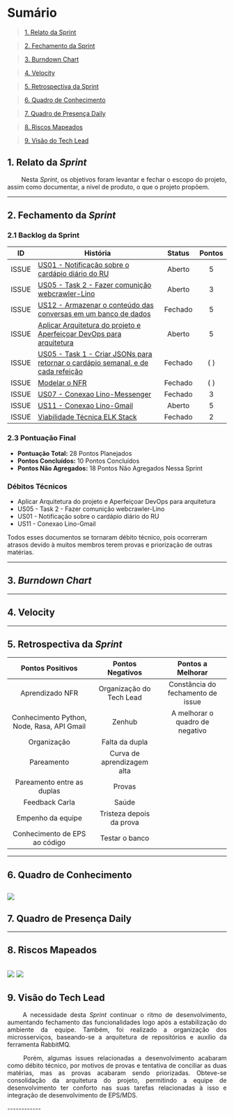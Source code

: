 # Sumário

>[1. Relato da Sprint](#1-relato-da-sprint)

>[2. Fechamento da Sprint](#2-fechamento-da-sprint)

>[3. Burndown Chart](#3-brundown-chart)

>[4. Velocity](#4-velocity)

>[5. Retrospectiva da Sprint](#5-retrospectiva-da-sprint)

>[6. Quadro de Conhecimento](#6-quadro-de-conhecimento)

>[7. Quadro de Presença Daily](#7-quadro-de-presença-daily)

>[8. Riscos Mapeados](#8-riscos-mapeados)

>[9. Visão do Tech Lead](#9-visão-do-tech-lead)

## 1. Relato da _Sprint_

<p align="justify">   Nesta <i>Sprint</i>, os objetivos foram levantar e fechar o escopo do projeto, assim como documentar,  a nível de produto, o que o projeto propõem.


------------

## 2. Fechamento da _Sprint_

### 2.1 Backlog da Sprint

| ID | História | Status | Pontos |
|:--:| ------- | :----: | :----: |
|ISSUE|[US01 - Notificação sobre o cardápio diário do RU](https://github.com/fga-eps-mds/2018.2-Lino/issues/87)|Aberto|5|
|ISSUE|[US05 - Task 2 - Fazer comunição webcrawler-Lino](https://github.com/fga-eps-mds/2018.2-Lino/issues/79)|Aberto|3|
|ISSUE|[US12 - Armazenar o conteúdo das conversas em um banco de dados](https://github.com/fga-eps-mds/2018.2-Lino/issues/77)|Fechado|5|
|ISSUE|[Aplicar Arquitetura do projeto e Aperfeiçoar DevOps para arquitetura](https://github.com/fga-eps-mds/2018.2-Lino/issues/73)|Aberto|5|
|ISSUE|[US05 - Task 1 - Criar JSONs para retornar o cardápio semanal, e de cada refeição](https://github.com/fga-eps-mds/2018.2-Lino/issues/92)|Fechado|( )|
|ISSUE|[Modelar o NFR](https://github.com/fga-eps-mds/2018.2-Lino/issues/85)|Fechado|( )|
|ISSUE|[US07 - Conexao Lino-Messenger](https://github.com/fga-eps-mds/2018.2-Lino/issues/71)|Fechado|3|
|ISSUE|[US11 - Conexao Lino-Gmail](https://github.com/fga-eps-mds/2018.2-Lino/issues/83)|Aberto|5|
|ISSUE|[Viabilidade Técnica ELK Stack](https://github.com/fga-eps-mds/2018.2-Lino/issues/75)|Fechado|2|

### 2.3 Pontuação Final

* __Pontuação Total:__ 28 Pontos Planejados
* __Pontos Concluídos:__ 10 Pontos Concluídos
* __Pontos Não Agregados:__  18 Pontos Não Agregados Nessa Sprint

### Débitos Técnicos

* Aplicar Arquitetura do projeto e Aperfeiçoar DevOps para arquitetura
* US05 - Task 2 - Fazer comunição webcrawler-Lino
* US01 - Notificação sobre o cardápio diário do RU
* US11 - Conexao Lino-Gmail
  
Todos esses documentos se tornaram débito técnico, pois ocorreram atrasos devido à muitos membros terem provas e priorização de outras matérias.

------------
## 3. _Burndown Chart_
------------
## 4. Velocity
------------

## 5. Retrospectiva da _Sprint_

| Pontos Positivos                           | Pontos Negativos           | Pontos a Melhorar                 |
|:------------------------------------------:|:--------------------------:|:---------------------------------:|
| Aprendizado NFR                            | Organização do Tech Lead   | Constância do fechamento de issue |
| Conhecimento Python, Node, Rasa, API Gmail | Zenhub                     | A melhorar o quadro de negativo   |
| Organização                                | Falta da dupla             |                                   |
| Pareamento                                 | Curva de aprendizagem alta |                                   |
| Pareamento entre as duplas                 | Provas                     |                                   |
| Feedback Carla                             | Saúde                      |                                   |
| Empenho da equipe                          | Tristeza depois da prova   |                                   |
| Conhecimento de EPS ao código              | Testar o banco             |                                   |


------------
## 6. Quadro de Conhecimento
![](https://i.imgur.com/xjFPtQT.png)
------------

## 7. Quadro de Presença Daily

------------
## 8. Riscos Mapeados
![](https://i.imgur.com/7weDoOU.png)
![](https://i.imgur.com/FFtuIVV.png)
------------
## 9. Visão do Tech Lead

<p align="justify">   A necessidade desta <i>Sprint</i> continuar o ritmo de desenvolvimento, aumentando fechamento das funcionalidades logo após a estabilização do ambiente da equipe. Também, foi realizado a organização dos microsserviços, baseando-se a arquitetura de repositórios e auxílio da ferramenta RabbitMQ.</p>
<p align="justify">   Porém, algumas issues relacionadas a desenvolvimento acabaram como débito técnico, por motivos de provas e tentativa de conciliar as duas matérias, mas as provas acabaram sendo priorizadas. Obteve-se consolidação da arquitetura do projeto, permitindo a equipe de desenvolvimento ter conforto nas suas tarefas relacionadas à isso e integração de desenvolvimento de EPS/MDS.</p>
------------